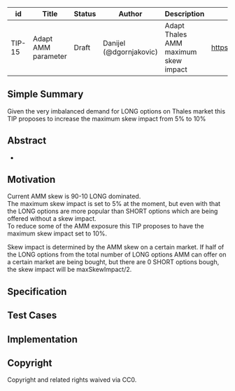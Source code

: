 | id | Title | Status | Author | Description | Discussions to | Created |
| ----------- | ----------- | ----------- | ----------- | ----------- | ----------- | ----------- |
| TIP-15 | Adapt AMM parameter| Draft | Danijel (@dgornjakovic) | Adapt Thales AMM maximum skew impact | https://discord.gg/8bzFdpGTrp | 2021-12-16
 
## Simple Summary
 
Given the very imbalanced demand for LONG options on Thales market this TIP proposes to increase the maximum skew impact from 5% to 10% 
 
## Abstract
 
-
 
## Motivation
 
Current AMM skew is 90-10 LONG dominated.  
The maximum skew impact is set to 5% at the moment, but even with that the LONG options are more popular than SHORT options which are being offered without a skew impact.  
To reduce some of the AMM exposure this TIP proposes to have the maximum skew impact set to 10%.    

Skew impact is determined by the AMM skew on a certain market. If half of the LONG options from the total number of LONG options AMM can offer on a certain market are being bought, but there are 0 SHORT options bough, the skew impact will be maxSkewImpact/2.

## Specification
 


## Test Cases
 
## Implementation

## Copyright
 
Copyright and related rights waived via CC0.

